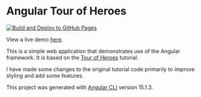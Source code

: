 # Angular Tour of Heroes

[![Build and Deploy to GitHub Pages](https://github.com/excd/angular-tour-of-heroes/actions/workflows/main.yml/badge.svg)](https://github.com/excd/angular-tour-of-heroes/actions/workflows/main.yml)

View a live demo [here](https://excd.github.io/angular-tour-of-heroes/).

This is a simple web application that demonstrates use of the Angular framework. It is based on the [Tour of Heroes](https://angular.io/tutorial/tour-of-heroes) tutorial.

I have made some changes to the original tutorial code primarily to improve styling and add some features.

This project was generated with [Angular CLI](https://github.com/angular/angular-cli) version 15.1.3.
